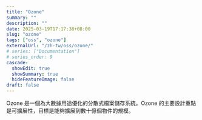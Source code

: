 ```yaml
---
title: "Ozone"
summary: ""
description: ""
date: 2025-03-19T17:17:38+08:00
slug: "ozone"
tags: ["oss", "ozone"]
externalUrl: "/zh-tw/oss/ozone/"
# series: ["Documentation"]
# series_order: 9
cascade:
  showEdit: true
  showSummary: true
  hideFeatureImage: false
draft: false
---
```


Ozone 是一個為大數據用途優化的分散式檔案儲存系統。Ozone 的主要設計重點是可擴展性，目標是能夠擴展到數十億個物件的規模。
